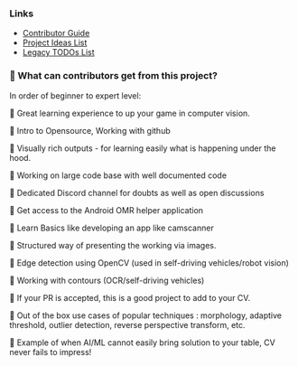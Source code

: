 ### Links

- [Contributor Guide](https://github.com/Udayraj123/OMRChecker/blob/master/CONTRIBUTING.md)
- [Project Ideas List](https://github.com/users/Udayraj123/projects/2/views/1)
- [Legacy TODOs List](./TODOs.md)

### 🎯 What can contributors get from this project?
In order of beginner to expert level:

🔰 Great learning experience to up your game in computer vision.

🔰 Intro to Opensource, Working with github

🔰 Visually rich outputs - for learning easily what is happening under the hood.

🔰 Working on large code base with well documented code

🔰 Dedicated Discord channel for doubts as well as open discussions

🔰 Get access to the Android OMR helper application

🔰 Learn Basics like developing an app like camscanner

🔰 Structured way of presenting the working via images.

🔰 Edge detection using OpenCV (used in self-driving vehicles/robot vision)

🔰 Working with contours (OCR/self-driving vehicles)

🔰 If your PR is accepted, this is a good project to add to your CV.

🔰 Out of the box use cases of popular techniques : morphology, adaptive threshold, outlier detection, reverse perspective transform, etc.

🔰 Example of when AI/ML cannot easily bring solution to your table, CV never fails to impress!
